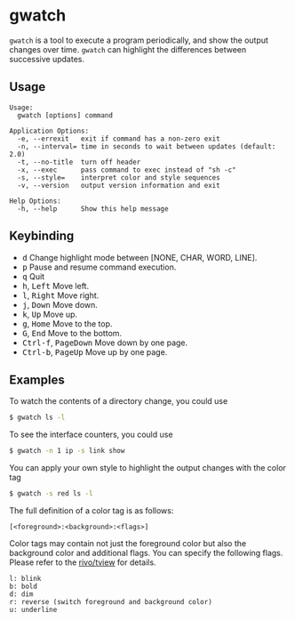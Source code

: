 # gwatch

`gwatch` is a tool to execute a program periodically, and show the output changes over time.
`gwatch` can highlight the differences between successive updates.

## Usage

```
Usage:
  gwatch [options] command

Application Options:
  -e, --errexit   exit if command has a non-zero exit
  -n, --interval= time in seconds to wait between updates (default: 2.0)
  -t, --no-title  turn off header
  -x, --exec      pass command to exec instead of "sh -c"
  -s, --style=    interpret color and style sequences
  -v, --version   output version information and exit

Help Options:
  -h, --help      Show this help message
```

## Keybinding

- <kbd>d</kbd> Change highlight mode between [NONE, CHAR, WORD, LINE].
- <kbd>p</kbd> Pause and resume command execution.
- <kbd>q</kbd> Quit
- <kbd>h</kbd>, <kbd>Left</kbd> Move left.
- <kbd>l</kbd>, <kbd>Right</kbd> Move right.
- <kbd>j</kbd>, <kbd>Down</kbd> Move down.
- <kbd>k</kbd>, <kbd>Up</kbd> Move up.
- <kbd>g</kbd>, <kbd>Home</kbd> Move to the top.
- <kbd>G</kbd>, <kbd>End</kbd> Move to the bottom.
- <kbd>Ctrl-f</kbd>, <kbd>PageDown</kbd> Move down by one page.
- <kbd>Ctrl-b</kbd>, <kbd>PageUp</kbd> Move up by one page.

## Examples

To watch the contents of a directory change, you could use

```sh
$ gwatch ls -l
```

To see the interface counters, you could use

```sh
$ gwatch -n 1 ip -s link show
```

You can apply your own style to highlight the output changes with the color tag

```sh
$ gwatch -s red ls -l
```

The full definition of a color tag is as follows:

```
[<foreground>:<background>:<flags>]
```

Color tags may contain not just the foreground color but also the background color and additional flags.
You can specify the following flags. Please refer to the [rivo/tview](https://pkg.go.dev/github.com/rivo/tview?tab=doc#hdr-Colors) for details.

```
l: blink
b: bold
d: dim
r: reverse (switch foreground and background color)
u: underline
```
